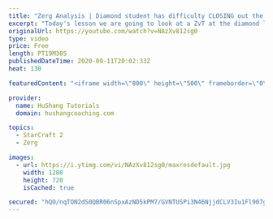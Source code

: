 ```yaml
---
title: "Zerg Analysis | Diamond student has difficulty CLOSING out the MATCH [Starcraft 2]"
excerpt: "Today's lesson we are going to look at a ZvT at the diamond level focusing on the Zerg Analysis. The zerg manages to get into a very strong position but has difficulty closing it out. Let's learn how we can approach this scenario better!  Zerg Analysis | Diamond student has difficulty CLOSING out the"
originalUrl: https://youtube.com/watch?v=NAzXv812sg0
type: video
price: Free
length: PT19M30S
publishedDateTime: 2020-09-11T20:02:33Z
heat: 130

featuredContent: "<iframe width=\"800\" height=\"500\" frameborder=\"0\" src=\"https://www.youtube.com/embed/NAzXv812sg0\" allow=\"accelerometer; autoplay; encrypted-media; gyroscope; picture-in-picture\" allowfullscreen></iframe>"

provider:
  name: HuShang Tutorials
  domain: hushangcoaching.com

topics:
  - StarCraft 2
  - Zerg

images:
  - url: https://i.ytimg.com/vi/NAzXv812sg0/maxresdefault.jpg
    width: 1280
    height: 720
    isCached: true

secured: "hQO/nqTON2dS0QBR06nSpxAzND5kPM7/GVNTUSPi3N46NjjdCLV3Iu1Fl907gptjTeJa0NYzFTYU7zdOYQuOSOyXnO4rPrrWwXsnd4Q5X2px1XJ7Qlv5MTS1vnSQJpLr2b/gGcdkCPeQlO8yeCVi4hV+UY5aXSg+Zeosnk5/yEqFmZ5+q7WXBe6ZwJs+j1OWFBmIiGoYKK0tbZzFDww/+NlDdXvbjHHfA+wkcDTqmj6Kjt8b8rIp3UcYH7smsspHO5+wwpV3p6hZ45hktKtkL6dAbomPa6z+ZdPiT6WDzqEPXVARUYUG643jgBL5/+UVS7AIAVl4xBhxXl9OtiUHbXgNCQ9eUpMdpOdS7mwWRcIdgTmo06XeCjVyAJwSFb6G/zn/6rA81/c8uQU3DNftI0ZlYZMBsfrgazd1hA825UM=;8Pgc7u2UVAWKsVC1uK/xEg=="
---
```


